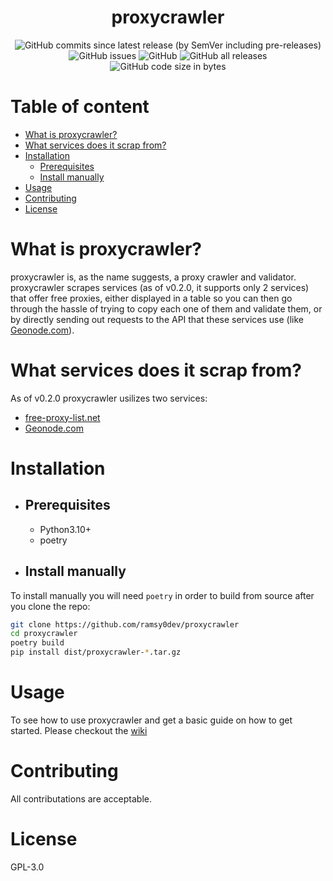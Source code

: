 <div align="center">

# proxycrawler

![GitHub commits since latest release (by SemVer including pre-releases)](https://img.shields.io/github/commits-since/ramsy0dev/proxycrawler/latest?style=for-the-badge)
![GitHub issues](https://img.shields.io/github/issues/ramsy0dev/proxycrawler?style=for-the-badge)
![GitHub](https://img.shields.io/github/license/ramsy0dev/proxycrawler?style=for-the-badge)
![GitHub all releases](https://img.shields.io/github/downloads/ramsy0dev/proxycrawler/total?style=for-the-badge)
![GitHub code size in bytes](https://img.shields.io/github/languages/code-size/ramsy0dev/proxycrawler?style=for-the-badge)

</div>

# Table of content

* [What is proxycrawler?](#what-is-proxycrawler)
* [What services does it scrap from?](#what-services-does-it-scrap-from)
* [Installation](#installation)
    * [Prerequisites](#prerequisites)
    * [Install manually](#install-manually)
* [Usage](#usage)
* [Contributing](#contributing)
* [License](#license)

# What is proxycrawler?

proxycrawler is, as the name suggests, a proxy crawler and validator. proxycrawler scrapes services (as of v0.2.0, it supports only 2 services) that offer free proxies, either displayed in a table so you can then go through the hassle of trying to copy each one of them and validate them, or by directly sending out requests to the API that these services use (like [Geonode.com](https://geonode.com)).

# What services does it scrap from?

As of v0.2.0 proxycrawler usilizes two services:

* [free-proxy-list.net](https://free-proxy-list.net)
* [Geonode.com](https://geonode.com)

# Installation

* ## Prerequisites

    * Python3.10+
    * poetry

* ## Install manually

To install manually you will need `poetry` in order to build from source after you clone the repo:

``` bash
git clone https://github.com/ramsy0dev/proxycrawler
cd proxycrawler
poetry build
pip install dist/proxycrawler-*.tar.gz
```

# Usage

To see how to use proxycrawler and get a basic guide on how to get started. Please checkout the [wiki](https://github.com/ramsy0dev/proxycrawler/wiki/Usage)

# Contributing

All contributations are acceptable.

# License

GPL-3.0
